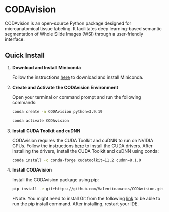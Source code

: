  # CODAvision

CODAvision is an open-source Python package designed for microanatomical tissue labeling. It facilitates deep learning-based semantic segmentation of Whole Slide Images (WSI) through a user-friendly interface.

## Quick Install

1. **Download and Install Miniconda**

   Follow the instructions [here](https://docs.anaconda.com/miniconda/) to download and install Miniconda.

2. **Create and Activate the CODAvision Environment**

    Open your terminal or command prompt and run the following commands:
    
    ```sh
    conda create -n CODAvision python=3.9.19
    
    conda activate CODAvision

3. **Install CUDA Toolkit and cuDNN**
  
    CODAvision requires the CUDA Toolkit and cuDNN to run on NVIDIA GPUs. Follow the instructions [here](https://docs.nvidia.com/cuda/cuda-installation-guide-linux/index.html) to install the CUDA drivers. After installing the drivers, install the CUDA Toolkit and cuDNN using conda:

    ```sh
    conda install -c conda-forge cudatoolkit=11.2 cudnn=8.1.0

4. **Install CODAvision**
  
    Install the CODAvision package using pip:
    
    ```sh
    pip install -e git+https://github.com/Valentinamatos/CODAvision.git#egg=CODAvision
    ```
   *Note. You might need to install Git from the following [link](https://git-scm.com/downloads/win) to be able to run the pip install command. After installing, restart your IDE.
